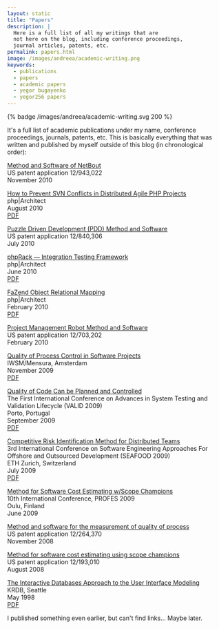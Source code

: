 ```yaml
---
layout: static
title: "Papers"
description: |
  Here is a full list of all my writings that are
  not here on the blog, including conference proceedings,
  journal articles, patents, etc.
permalink: papers.html
image: /images/andreea/academic-writing.png
keywords:
  - publications
  - papers
  - academic papers
  - yegor bugayenko
  - yegor256 papers
---
```


{% badge /images/andreea/academic-writing.svg 200 %}

It's a full list of academic publications under my name,
conference proceedings, journals, patents, etc.
This is basically everything that was written
and published by myself outside of this blog (in chronological
order):

[Method and Software of NetBout](https://www.google.com/patents/US20120117164)<br/>
US patent application 12/943,022<br/>
November 2010

[How to Prevent SVN Conflicts in Distributed Agile PHP Projects](https://www.phparch.com/magazine/2010-2/august/)<br/>
php|Architect<br/>
August 2010<br/>
[PDF](/pdf/2010/phpArchitect-conflicts.pdf)

[Puzzle Driven Development (PDD) Method and Software](https://www.google.com/patents/US20120023476)<br/>
US patent application 12/840,306<br/>
July 2010

[phpRack — Integration Testing Framework](https://www.phparch.com/magazine/2010-2/june/)<br/>
php|Architect<br/>
June 2010<br/>
[PDF](/pdf/2010/phpArchitect-phpRack.pdf)

[FaZend Object Relational Mapping](https://www.phparch.com/magazine/2010-2/february/)<br/>
php|Architect<br/>
February 2010<br/>
[PDF](/pdf/2010/phpArchitect-fazend-orm.pdf)

[Project Management Robot Method and Software](https://www.google.com/patents/US20110196798)<br/>
US patent application 12/703,202<br/>
February 2010

[Quality of Process Control in Software Projects](http://www.iwsm-mensura.org/2009)<br/>
IWSM/Mensura, Amsterdam<br/>
November 2009<br/>
[PDF](/pdf/2009/IWSM09-article.pdf)

[Quality of Code Can be Planned and Controlled](http://www.iaria.org/conferences2009/ProgramVALID09.html)<br/>
The First International Conference on Advances in System Testing and Validation Lifecycle (VALID 2009)<br/>
Porto, Portugal<br/>
September 2009<br/>
[PDF](/pdf/2009/VALID09-article.pdf)

[Competitive Risk Identification Method for Distributed Teams](http://seafood.ethz.ch/2009/Files/flyer09.pdf)<br/>
3rd International Conference on Software Engineering Approaches For Offshore and Outsourced Development (SEAFOOD 2009)<br/>
ETH Zurich, Switzerland<br/>
July 2009<br/>
[PDF](/pdf/2009/SEAFOOD09-article.pdf)

[Method for Software Cost Estimating w/Scope Champions](http://www.springer.com/us/book/9783642021510)<br/>
10th International Conference, PROFES 2009<br/>
Oulu, Finland<br/>
June 2009

[Method and software for the measurement of quality of process](https://www.google.com/patents/US20100114638)<br/>
US patent application 12/264,370<br/>
November 2008

[Method for software cost estimating using scope champions](https://www.google.com/patents/US20100042968)<br/>
US patent application 12/193,010<br/>
August 2008

[The Interactive Databases Approach to the User Interface Modeling](http://dblp.uni-trier.de/db/conf/krdb/krdb98.html#Bugaenko98)<br/>
KRDB, Seattle<br/>
May 1998<br/>
[PDF](/pdf/1998/KRDB98-article.pdf)

I published something even earlier, but can't
find links... Maybe later.
